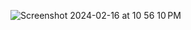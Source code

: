 ![Screenshot 2024-02-16 at 10 56 10 PM](https://github.com/mathan1995/pomodoro-timer/assets/30531450/1431eecf-deb0-44f9-9119-34f6af42db58)
